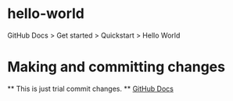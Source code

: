 # hello-world
GitHub Docs > Get started > Quickstart > Hello World 
# Making and committing changes
** This is just trial commit changes. **
[GitHub Docs](https://docs.github.com/en/get-started/quickstart/hello-world)
